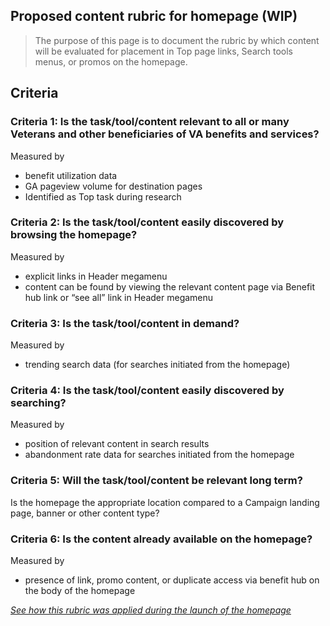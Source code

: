 ## Proposed content rubric for homepage (WIP)

>The purpose of this page is to document the rubric by which content will be evaluated for placement in Top page links, Search tools menus, or promos on the homepage.  
## Criteria

### Criteria 1: Is the task/tool/content relevant to all or many Veterans and other beneficiaries of VA benefits and services?
Measured by 
- benefit utilization data
- GA pageview volume for destination pages 
- Identified as Top task during research

### Criteria 2: Is the task/tool/content easily discovered by browsing the homepage? 
Measured by 
- explicit links in Header megamenu 
- content can be found by viewing the relevant content page via Benefit hub link or “see all” link in Header megamenu 

### Criteria 3: Is the task/tool/content in demand? 
Measured by 
- trending search data (for searches initiated from the homepage) 

### Criteria 4: Is the task/tool/content easily discovered by searching? 
Measured by 
- position of relevant content in search results 
- abandonment rate data for searches initiated from the homepage 

### Criteria 5: Will the task/tool/content be relevant long term? 
Is the homepage the appropriate location compared to a Campaign landing page, banner or other content type?  

### Criteria 6: Is the content already available on the homepage? 
Measured by 
- presence of link, promo content, or duplicate access via benefit hub on the body of the homepage 

[_See how this rubric was applied during the launch of the homepage_](https://github.com/department-of-veterans-affairs/va.gov-team/blob/master/products/home-page/initiatives/2022-home-page-redesign-initiative/top-pages-menu.md)



 
